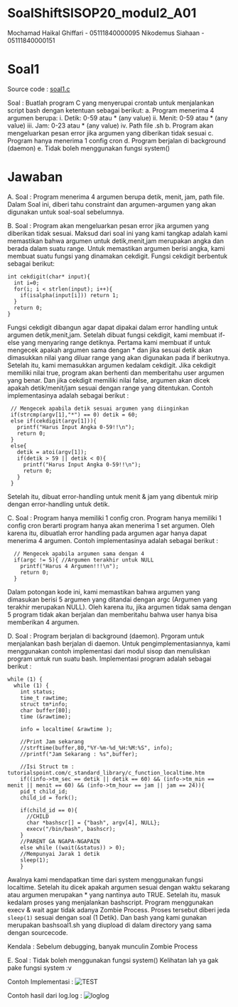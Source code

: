# SoalShiftSISOP20_modul2_A01

Mochamad Haikal Ghiffari - 05111840000095
Nikodemus Siahaan - 05111840000151

# Soal1

Source code : [soal1.c](https://github.com/GhiffariHaki/SoalShiftSISOP20_modul2_A01/blob/master/soal1/soal1.c)

Soal : Buatlah program C yang menyerupai crontab untuk menjalankan script bash dengan
ketentuan sebagai berikut:
a. Program menerima 4 argumen berupa:
i. Detik: 0-59 atau * (any value)
ii. Menit: 0-59 atau * (any value)
iii. Jam: 0-23 atau * (any value)
iv. Path file .sh
b. Program akan mengeluarkan pesan error jika argumen yang diberikan tidak sesuai
c. Program hanya menerima 1 config cron
d. Program berjalan di background (daemon)
e. Tidak boleh menggunakan fungsi system()

# Jawaban

A. Soal : Program menerima 4 argumen berupa detik, menit, jam, path file.
Dalam Soal ini, diberi tahu constraint dan argumen-argumen yang akan digunakan untuk soal-soal sebelumnya.

B. Soal : Program akan mengeluarkan pesan error jika argumen yang diberikan tidak sesuai.
Maksud dari soal ini yang kami tangkap adalah kami memastikan bahwa argumen untuk detik,menit,jam merupakan angka dan berada dalam suatu range. Untuk memastikan argumen berisi angka, kami membuat suatu fungsi yang dinamakan cekdigit. Fungsi cekdigit berbentuk sebagai berikut:
```
int cekdigit(char* input){
  int i=0;
  for(i; i < strlen(input); i++){
    if(isalpha(input[i])) return 1;
  }
  return 0;
}
```
Fungsi cekdigit dibangun agar dapat dipakai dalam error handling untuk argumen detik,menit,jam. Setelah dibuat fungsi cekdigit, kami membuat if-else yang menyaring range detiknya. Pertama kami membuat if untuk mengecek apakah argumen sama dengan * dan jika sesuai detik akan dimasukkan nilai yang diluar range yang akan digunakan pada if berikutnya. Setelah itu, kami memasukkan argumen kedalam cekdigit. Jika cekdigit memiliki nilai true, program akan berhenti dan memberitahu user argumen yang benar. Dan jika cekdigit memiliki nilai false, argumen akan dicek apakah detik/menit/jam sesuai dengan range yang ditentukan. Contoh implementasinya adalah sebagai berikut : 
 ```
  // Mengecek apabila detik sesuai argumen yang diinginkan
  if(strcmp(argv[1],"*") == 0) detik = 60;
  else if(cekdigit(argv[1])){
    printf("Harus Input Angka 0-59!!\n");
    return 0;
  }
  else{
    detik = atoi(argv[1]);
    if(detik > 59 || detik < 0){
      printf("Harus Input Angka 0-59!!\n");
      return 0;
    }
  }
```
Setelah itu, dibuat error-handling untuk menit & jam yang dibentuk mirip dengan error-handling untuk detik.

C. Soal : Program hanya memiliki 1 config cron.
Program hanya memiliki 1 config cron berarti program hanya akan menerima 1 set argumen. Oleh karena itu, dibuatlah error handling pada argumen agar hanya dapat menerima 4 argumen. Contoh implementasinya adalah sebagai berikut :
```
  // Mengecek apabila argumen sama dengan 4
  if(argc != 5){ //Argumen terakhir untuk NULL
    printf("Harus 4 Argumen!!!\n");
    return 0;
  }
```
Dalam potongan kode ini, kami memastikan bahwa argumen yang dimasukan berisi 5 argumen yang ditandai dengan argc (Argumen yang terakhir merupakan NULL). Oleh karena itu, jika argumen tidak sama dengan 5 program tidak akan berjalan dan memberitahu bahwa user hanya bisa memberikan 4 argumen.

D. Soal : Program berjalan di background (daemon).
Prgoram untuk menjalankan bash berjalan di daemon. Untuk pengimplementasiannya, kami menggunakan contoh implementasi dari modul sisop dan menuliskan program untuk run suatu bash. Implementasi program adalah sebagai berikut :
```
while (1) {
  while (1) {
    int status;
    time_t rawtime;
    struct tm*info;
    char buffer[80];
    time (&rawtime);

    info = localtime( &rawtime );

    //Print Jam sekarang
    //strftime(buffer,80,"%Y-%m-%d_%H:%M:%S", info);
    //printf("Jam Sekarang : %s",buffer);

    //Isi Struct tm : tutorialspoint.com/c_standard_library/c_function_localtime.htm
    if((info->tm_sec == detik || detik == 60) && (info->tm_min == menit || menit == 60) && (info->tm_hour == jam || jam == 24)){
	pid_t child_id;
	child_id = fork();

	if(child_id == 0){
	  //CHILD
	  char *bashscr[] = {"bash", argv[4], NULL};
	  execv("/bin/bash", bashscr);
	}
	//PARENT GA NGAPA-NGAPAIN
	else while ((wait(&status)) > 0);
	//Mempunyai Jarak 1 detik
	sleep(1);
    }
```
Awalnya kami mendapatkan time dari system menggunakan fungsi localtime. Setelah itu dicek apakah argumen sesuai dengan waktu sekarang atau argumen merupakan * yang nantinya auto TRUE. Setelah itu, masuk kedalam proses yang menjalankan bashscript. Program menggunakan execv & wait agar tidak adanya Zombie Process. Proses tersebut diberi jeda `sleep(1)` sesuai dengan soal (1 Detik). Dan bash yang kami gunakan merupakan bashsoal1.sh yang diupload di dalam directory yang sama dengan sourcecode.

Kendala : Sebelum debugging, banyak munculin Zombie Process

E. Soal : Tidak boleh menggunakan fungsi system()
Kelihatan lah ya gak pake fungsi system :v

Contoh Implementasi : ![TEST](https://user-images.githubusercontent.com/57068224/76614387-8d442b00-6552-11ea-82e2-8326f34853ff.png)

Contoh hasil dari log.log : ![loglog](https://user-images.githubusercontent.com/57068224/76614453-af3dad80-6552-11ea-9284-639ded5fb755.png)
